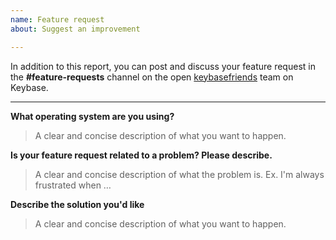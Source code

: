 ```yaml
---
name: Feature request
about: Suggest an improvement

---
```


In addition to this report, you can post and discuss your feature request in
the **#feature-requests** channel on the open
[keybasefriends](https://keybase.io/team/keybasefriends) team on Keybase.

---

**What operating system are you using?**
> A clear and concise description of what you want to happen.

**Is your feature request related to a problem? Please describe.**
> A clear and concise description of what the problem is. Ex. I'm always frustrated when &hellip;

**Describe the solution you'd like**
> A clear and concise description of what you want to happen.

